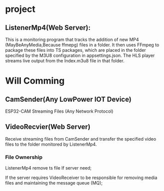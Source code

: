 # project

## ListenerMp4(Web Server):

This is a monitoring program that tracks the addition of new MP4 (MayBeAnyMedia,Because ffmepg) files in a folder. 
It then uses FFmpeg to package these files into TS packages, which are placed in the folder specified by the M3U8 configuration in appsettings.json. 
The HLS player streams live output from the Index.m3u8 file in that folder.

# Will Comming

## CamSender(Any LowPower IOT Device)

ESP32-CAM Streaming Files (Any Network Protocol)

## VideoRecvier(Web Server)

Receive streaming files from CamSender and transfer the specified video files to the folder monitored by ListenerMp4.

### File Ownership

ListenerMp4  remove ts file If server need;

If the server requires VideoReceiver to be responsible for removing media files and maintaining the message queue (MQ);

